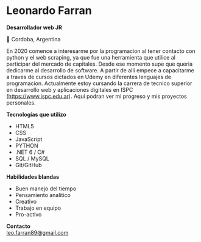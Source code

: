 <H1>Leonardo Farran</H1>

<b>Desarrollador web JR</b>

📍 Cordoba, Argentina</BR>

En 2020 comence a interesarme por la programacion al tener contacto con python y el web scraping, ya que fue una herramienta que utilice al participar del mercado de capitales. Desde ese momento supe que queria dedicarme al desarrollo de software. A partir de alli empece a capacitarme a traves de cursos dictados en Udemy en diferentes lenguajes de programacion. Actualmente estoy cursando la carrera de tecnico superior en desarrollo web y aplicaciones digitales en ISPC (https://www.ispc.edu.ar).
Aqui podran ver mi progreso y mis proyectos personales.

<b>Tecnologías que utilizo</b>
<ul>
<li>HTML5</li>
<li>CSS</li>
<li>JavaScript</>
<li>PYTHON</li>
<li>.NET 6 / C#</li>
<li>SQL / MySQL</li>
<li>Git/GitHub</li>
</ul>


<b>Habilidades blandas</b></BR>
<ul>
<li>Buen manejo del tiempo</li>
<li>Pensamiento analitico</li>
<li>Creativo</li>
<li>Trabajo en equipo</li>
<li>Pro-activo</li>

</ul>

<b>Contacto</b></BR>
<a href="mailto:leo.farran89@gmail.com">leo.farran89@gmail.com</a>
